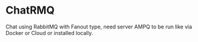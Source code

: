 # ChatRMQ
Chat using RabbitMQ with Fanout type, need server AMPQ to be run like via Docker or Cloud or installed locally.
